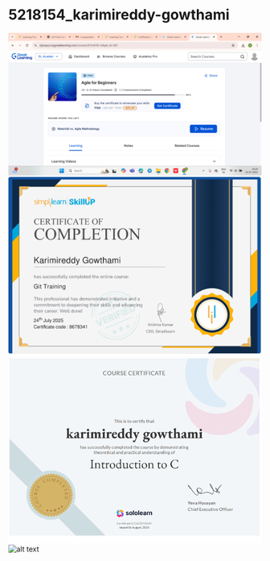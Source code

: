 # 5218154_karimireddy-gowthami
![alt text](image.png)
![alt text](image-1.png)
![alt text](image-2.png)
![alt text](7cb433b3-cf3c-4330-a6af-8ba21c80b40f.jpg)